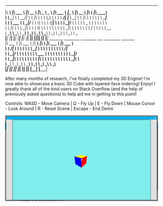  ________      _______       ________      _____ ______       _______       _________    ________      ___      ________     
|\   ____\    |\  ___ \     |\   __  \    |\   _ \  _   \    |\  ___ \     |\___   ___\ |\   __  \    |\  \    |\   ____\    
\ \  \___|    \ \   __/|    \ \  \|\  \   \ \  \\\__\ \  \   \ \   __/|    \|___ \  \_| \ \  \|\  \   \ \  \   \ \  \___|    
 \ \  \  ___   \ \  \_|/__   \ \  \\\  \   \ \  \\|__| \  \   \ \  \_|/__       \ \  \   \ \   _  _\   \ \  \   \ \  \       
  \ \  \|\  \   \ \  \_|\ \   \ \  \\\  \   \ \  \    \ \  \   \ \  \_|\ \       \ \  \   \ \  \\  \|   \ \  \   \ \  \____  
   \ \_______\   \ \_______\   \ \_______\   \ \__\    \ \__\   \ \_______\       \ \__\   \ \__\\ _\    \ \__\   \ \_______\
    \|_______|    \|_______|    \|_______|    \|__|     \|__|    \|_______|        \|__|    \|__|\|__|    \|__|    \|_______|
                     _______       ________       ________      ___      ________       _______                              
                    |\  ___ \     |\   ___  \    |\   ____\    |\  \    |\   ___  \    |\  ___ \                             
                    \ \   __/|    \ \  \\ \  \   \ \  \___|    \ \  \   \ \  \\ \  \   \ \   __/|                            
                     \ \  \_|/__   \ \  \\ \  \   \ \  \  ___   \ \  \   \ \  \\ \  \   \ \  \_|/__                          
                      \ \  \_|\ \   \ \  \\ \  \   \ \  \|\  \   \ \  \   \ \  \\ \  \   \ \  \_|\ \                         
                       \ \_______\   \ \__\\ \__\   \ \_______\   \ \__\   \ \__\\ \__\   \ \_______\                        
                        \|_______|    \|__| \|__|    \|_______|    \|__|    \|__| \|__|    \|_______|                        
                                                                                                                             
                                                                                                                             

After many months of research, I've finally completed my 3D Engine! I'm now able to showcase a basic 3D Cube with layered-face ordering! Enjoy! I greatly thank all of the kind users on Stack Overflow (and the help of previously asked questions) to help aid me in getting to this point!

Controls: WASD - Move Camera | Q - Fly Up | E - Fly Down | Mouse Cursor - Look Around | R - Reset Scene | Escape - End Demo

![Cube OBJ](Images/Cube.png)
